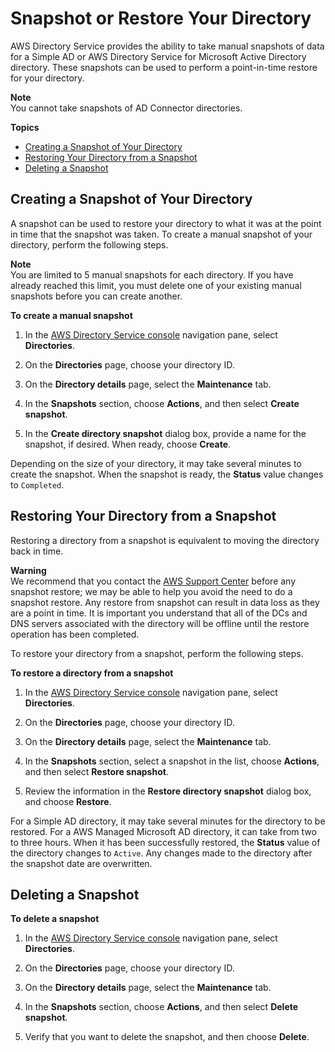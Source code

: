 # Snapshot or Restore Your Directory<a name="ms_ad_snapshots"></a>

AWS Directory Service provides the ability to take manual snapshots of data for a Simple AD or AWS Directory Service for Microsoft Active Directory directory\. These snapshots can be used to perform a point\-in\-time restore for your directory\. 

**Note**  
You cannot take snapshots of AD Connector directories\.

**Topics**
+ [Creating a Snapshot of Your Directory](#snapshot_create)
+ [Restoring Your Directory from a Snapshot](#snapshot_restore)
+ [Deleting a Snapshot](#snapshot_delete)

## Creating a Snapshot of Your Directory<a name="snapshot_create"></a>

A snapshot can be used to restore your directory to what it was at the point in time that the snapshot was taken\. To create a manual snapshot of your directory, perform the following steps\.

**Note**  
You are limited to 5 manual snapshots for each directory\. If you have already reached this limit, you must delete one of your existing manual snapshots before you can create another\.

**To create a manual snapshot**

1. In the [AWS Directory Service console](https://console.aws.amazon.com/directoryservicev2/) navigation pane, select **Directories**\.

1. On the **Directories** page, choose your directory ID\.

1. On the **Directory details** page, select the **Maintenance** tab\.

1. In the **Snapshots** section, choose **Actions**, and then select **Create snapshot**\.

1. In the **Create directory snapshot** dialog box, provide a name for the snapshot, if desired\. When ready, choose **Create**\.

Depending on the size of your directory, it may take several minutes to create the snapshot\. When the snapshot is ready, the **Status** value changes to `Completed`\.

## Restoring Your Directory from a Snapshot<a name="snapshot_restore"></a>

Restoring a directory from a snapshot is equivalent to moving the directory back in time\.

**Warning**  
We recommend that you contact the [AWS Support Center](https://console.aws.amazon.com/support/home#/) before any snapshot restore; we may be able to help you avoid the need to do a snapshot restore\. Any restore from snapshot can result in data loss as they are a point in time\. It is important you understand that all of the DCs and DNS servers associated with the directory will be offline until the restore operation has been completed\. 

To restore your directory from a snapshot, perform the following steps\.

**To restore a directory from a snapshot**

1. In the [AWS Directory Service console](https://console.aws.amazon.com/directoryservicev2/) navigation pane, select **Directories**\.

1. On the **Directories** page, choose your directory ID\.

1. On the **Directory details** page, select the **Maintenance** tab\.

1. In the **Snapshots** section, select a snapshot in the list, choose **Actions**, and then select **Restore snapshot**\.

1. Review the information in the **Restore directory snapshot** dialog box, and choose **Restore**\.

For a Simple AD directory, it may take several minutes for the directory to be restored\. For a AWS Managed Microsoft AD directory, it can take from two to three hours\. When it has been successfully restored, the **Status** value of the directory changes to `Active`\. Any changes made to the directory after the snapshot date are overwritten\. 

## Deleting a Snapshot<a name="snapshot_delete"></a>

**To delete a snapshot**

1. In the [AWS Directory Service console](https://console.aws.amazon.com/directoryservicev2/) navigation pane, select **Directories**\.

1. On the **Directories** page, choose your directory ID\.

1. On the **Directory details** page, select the **Maintenance** tab\.

1. In the **Snapshots** section, choose **Actions**, and then select **Delete snapshot**\.

1. Verify that you want to delete the snapshot, and then choose **Delete**\.